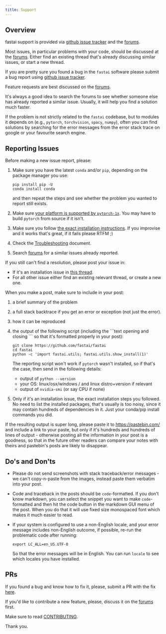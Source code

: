 ```yaml
---
title: Support
---
```


## Overview

fastai support is provided via [github issue tracker](https://github.com/fastai/fastai1/issues) and the [forums](https://forums.fast.ai/).

Most issues, in particular problems with your code, should be discussed at the [forums](https://forums.fast.ai/). Either find an existing thread that's already discussing similar issues, or start a new thread.

If you are pretty sure you found a bug in the `fastai` software please submit a bug report using [github issue tracker](https://github.com/fastai/fastai1/issues).

Feature requests are best discussed on the [forums](https://forums.fast.ai/).

It's always a good idea to search the forums to see whether someone else has already reported a similar issue. Usually, it will help you find a solution much faster.

If the problem is not strictly related to the `fastai` codebase, but to modules it depends on (e.g., `pytorch`, `torchvision`, `spacy`, `numpy`), often you can find solutions by searching for the error messages from the error stack trace on google or your favourite search engine.



## Reporting Issues

Before making a new issue report, please:

1.  Make sure you have the latest `conda` and/or `pip`, depending on the package manager you use:
    ```
    pip install pip -U
    conda install conda
    ```
    and then repeat the steps and see whether the problem you wanted to report still exists.

2.  Make sure [your platform is supported by `pytorch-1x`](https://github.com/fastai/fastai1/blob/master/README.md#is-my-system-supported). You may have to build `pytorch` from source if it isn't.

3. Make sure you follow [the exact installation instructions](https://github.com/fastai/fastai1/blob/master/README.md#installation). If you improvise and it works that's great, if it fails please RTFM ;)

4. Check the [Troubleshooting](/troubleshoot.html) document.

5. Search [forums](https://forums.fast.ai/) for a similar issues already reported.

If you still can't find a resolution, please post your issue in:

* If it's an installation issue in
[this thread](https://forums.fast.ai/t/fastai-v1-install-issues-thread/24111/1).
* For all other issue either find an existing relevant thread, or create a new one.

When you make a post, make sure to include in your post:

1. a brief summary of the problem
2. a full stack backtrace if you get an error or exception (not just the error).
3. how it can be reproduced
4. the output of the following script (including the \`\`\`text opening and closing \`\`\` so that it's formatted properly in your post):
   ```
   git clone https://github.com/fastai/fastai
   cd fastai
   python -c 'import fastai.utils; fastai.utils.show_install(1)'
   ```

   The reporting script won't work if `pytorch` wasn't installed, so if that's the case, then send in the following details:
   * output of `python --version`
   * your OS: linux/osx/windows / and linux distro+version if relevant
   * output of `nvidia-smi`  (or say CPU if none)

5. Only if it's an installation issue, the exact installation steps you followed. No need to list the installed packages, that's usually is too noisy, since it may contain hundreds of dependencies in it. Just your conda/pip install commands you did.

If the resulting output is super long, please paste it to https://pastebin.com/ and include a link to your paste, but only if it's hundreds and hundreds of lines of output - otherwise posting all the information in your post is a goodness, so that in the future other readers can compare your notes with theirs and pastebin's posts are likely to disappear.



## Do's and Don'ts

* Please do not send screenshots with stack traceback/error messages - we can't copy-n-paste from the images, instead paste them verbatim into your post.

* Code and traceback in the posts should be `code`-formatted. If you don't know markdown, you can select the snippet you want to make `code`-formatted and then hit the code button in the markdown GUI menu of the post. When you do that it will use fixed size monospaced font which makes it much easier to read.

* If your system is configured to use a non-English locale, and your error message includes non-English outcome, if possible, re-run the problematic code after running:

   `export LC_ALL=en_US.UTF-8`

    So that the error messages will be in English. You can run `locale` to see which locales you have installed.



## PRs

If you found a bug and know how to fix it, please, submit a PR with the fix [here](https://github.com/fastai/fastai1/pulls).

If you'd like to contribute a new feature, please, discuss it on the [forums](https://forums.fast.ai/) first.

Make sure to read [CONTRIBUTING](https://github.com/fastai/fastai1/blob/master/CONTRIBUTING.md).

Thank you.
